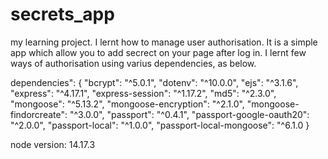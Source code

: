 # secrets_app
my learning project. I lernt how to manage user authorisation. It is a simple app which allow you to add secrect on your page after log in. I lernt few ways of authorisation using varius dependencies, as below.

dependencies": {
    "bcrypt": "^5.0.1",
    "dotenv": "^10.0.0",
    "ejs": "^3.1.6",
    "express": "^4.17.1",
    "express-session": "^1.17.2",
    "md5": "^2.3.0",
    "mongoose": "^5.13.2",
    "mongoose-encryption": "^2.1.0",
    "mongoose-findorcreate": "^3.0.0",
    "passport": "^0.4.1",
    "passport-google-oauth20": "^2.0.0",
    "passport-local": "^1.0.0",
    "passport-local-mongoose": "^6.1.0
    }
    
node version: 14.17.3
